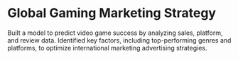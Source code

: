 # Global Gaming Marketing Strategy

Built a model to predict video game success by analyzing sales, platform, and review data. Identified key factors, including top-performing genres and platforms, to optimize international marketing advertising strategies.
